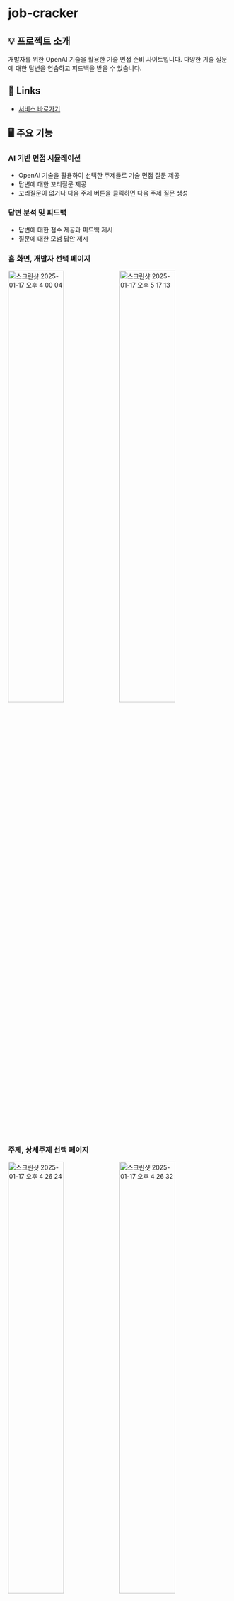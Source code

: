 # job-cracker

## 💡 프로젝트 소개

개발자를 위한 OpenAI 기술을 활용한 기술 면접 준비 사이트입니다.
다양한 기술 질문에 대한 답변을 연습하고 피드백을 받을 수 있습니다.

## 🔗 Links

- [서비스 바로가기](https://jobcracker.vercel.app/)

## 🖥️ 주요 기능

### AI 기반 면접 시뮬레이션

- OpenAI 기술을 활용하여 선택한 주제들로 기술 면접 질문 제공
- 답변에 대한 꼬리질문 제공
- 꼬리질문이 없거나 다음 주제 버튼을 클릭하면 다음 주제 질문 생성

### 답변 분석 및 피드백

- 답변에 대한 점수 제공과 피드백 제시
- 질문에 대한 모범 답안 제시

### 홈 화면, 개발자 선택 페이지

<img width="50%" alt="스크린샷 2025-01-17 오후 4 00 04" src="https://github.com/user-attachments/assets/3dc30daf-272e-41f5-8fee-68f646b1963d" /><img width="50%" alt="스크린샷 2025-01-17 오후 5 17 13" src="https://github.com/user-attachments/assets/0fa27847-8437-4cf1-8dc6-45884848cff8" />

### 주제, 상세주제 선택 페이지

<img width="50%" alt="스크린샷 2025-01-17 오후 4 26 24" src="https://github.com/user-attachments/assets/99194a4e-f97e-48bf-928e-f7853f6b1c6f" /><img width="50%" alt="스크린샷 2025-01-17 오후 4 26 32" src="https://github.com/user-attachments/assets/ecd448c7-df81-46ac-9dca-d75136f4fa9f" />

### 질문 답변 페이지

<img width="50%" alt="스크린샷 2025-01-17 오후 5 04 21" src="https://github.com/user-attachments/assets/9097229e-cb44-4c2d-a0af-d3dc1aa8afd0" /><img width="50%" alt="스크린샷 2025-01-17 오후 5 05 38" src="https://github.com/user-attachments/assets/8c30a786-c0b5-480a-bdd4-09ebfe77cc9a" />

## 📂 폴더 구조

- Next.js App Router 구조를 따라 작성

```
📦src
 ┣ 📂app                  # 앱 라우터 및 페이지 컴포넌트
 ┃ ┣ 📂(routes)           # 페이지 라우팅 구조
 ┃ ┃ ┣ 📂question         # 질문 답변 페이지
 ┃ ┃ ┗ 📂selection        # 설정 선택 페이지
 ┃ ┃ ┃ ┣ 📂contents       # 상세 주제 선택 페이지
 ┃ ┃ ┃ ┣ 📂developer      # 개발자 유형 선택 관련 페이지
 ┃ ┃ ┃ ┗ 📂topics         # 기술 주제 선택 관련 페이지
 ┃ ┣ 📂api                # API 라우트
 ┣ 📂components           # 재사용 가능한 UI 컴포넌트
 ┣ 📂constants            # 상수 값 정의
 ┣ 📂hooks                # 커스텀 React 훅
 ┣ 📂services             # 외부 서비스 통신 로직
 ┣ 📂styles               # 스타일 설정
 ┣ 📂types                # TypeScript 타입 정의
 ┗ 📂utils                # 유틸리티 함수
```
